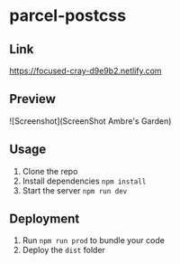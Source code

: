 # parcel-postcss

## Link

https://focused-cray-d9e9b2.netlify.com

## Preview

![Screenshot](ScreenShot Ambre's Garden)

## Usage

1. Clone the repo
2. Install dependencies `npm install`
3. Start the server `npm run dev`

## Deployment

1. Run `npm run prod` to bundle your code
2. Deploy the `dist` folder
